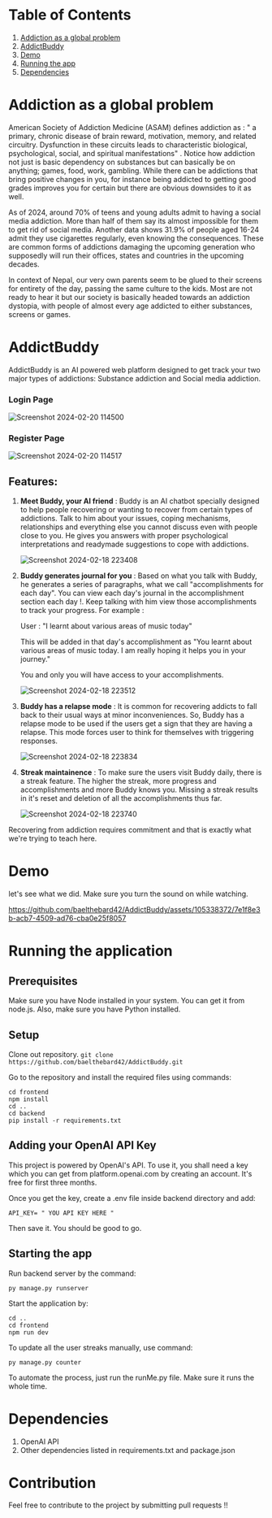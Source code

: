 # Table of Contents 

 1. [Addiction as a global problem](#addiction-as-a-global-problem)
 2. [AddictBuddy](#addictbuddy)
 3. [Demo](#demo)
 4. [Running the app](#running-the-application)
 5. [Dependencies](#dependencies)




# Addiction as a global problem

American Society of Addiction Medicine (ASAM) defines addiction as : " a primary, chronic disease of brain reward, motivation, memory, and related circuitry. Dysfunction in these circuits leads to characteristic biological, psychological, social, and spiritual manifestations"
. Notice how addiction not just is basic dependency on substances but can basically be on anything; games, food, work, gambling. While there can be addictions that bring positive changes in you, for instance
being addicted to getting good grades improves you for certain but there are obvious downsides to it as well.

As of 2024, around 70% of teens and young adults admit to having a social media addiction. More than half of them say its almost impossible for them to get rid of social media. Another data shows 31.9% of people aged 16-24
admit they use cigarettes regularly, even knowing the consequences. These are common forms of addictions damaging the upcoming generation who supposedly will run their offices, states and countries in the upcoming decades.

In context of Nepal, our very own parents seem to be glued to their screens for entirety of the day, passing the same culture to the kids. Most are not ready to hear it but our society is basically headed towards an addiction dystopia,
with people of almost every age addicted to either substances, screens or games.


# AddictBuddy

AddictBuddy is an AI powered web platform designed to get track your two major types of addictions: Substance addiction and Social media addiction.


   ### Login Page

   ![Screenshot 2024-02-20 114500](https://github.com/baelthebard42/AddictBuddy/assets/105338372/3a7e9c2a-0cf8-414a-b5a5-0be3a8918b8e)


   ### Register Page

   ![Screenshot 2024-02-20 114517](https://github.com/baelthebard42/AddictBuddy/assets/105338372/939d37e0-ea82-4ee5-9485-1af4dc199c10)






## Features:

1. **Meet Buddy, your AI friend** : Buddy is an AI chatbot specially designed to help people recovering or wanting to recover from certain types of addictions. Talk to him about your issues, coping mechanisms,
   relationships and everything else you cannot discuss even with people close to you. He gives you answers with proper psychological interpretations and readymade suggestions to cope with addictions.
   
   ![Screenshot 2024-02-18 223408](https://github.com/baelthebard42/AddictBuddy/assets/105338372/9cedba25-48ad-4615-a082-0ef74b973a81)


2. **Buddy generates journal for you** : Based on what you talk with Buddy, he generates a series of paragraphs, what we call "accomplishments for each day". You can view each day's journal in the accomplishment section each day !. Keep talking
   with him view those accomplishments to track your progress. For example :

   User : "I learnt about various areas of music today"

   This will be added in that day's accomplishment as "You learnt about various areas of music today. I am really hoping it helps you in your journey."

    You and only you will have access to your accomplishments.
   
    ![Screenshot 2024-02-18 223512](https://github.com/baelthebard42/AddictBuddy/assets/105338372/407efb1b-42c3-4d24-b70b-88a7e78c3c97)


3. **Buddy has a relapse mode** : It is common for recovering addicts to fall back to their usual ways at minor inconveniences. So, Buddy has a relapse mode to be used if the users get a sign that they are having a relapse. This mode forces user to think for themselves with triggering responses.

    ![Screenshot 2024-02-18 223834](https://github.com/baelthebard42/AddictBuddy/assets/105338372/ec8c7963-5ad2-498a-9821-90174bbb6ea5)



4. **Streak maintainence** : To make sure the users visit Buddy daily, there is a streak feature. The higher the streak, more progress and accomplishments and more Buddy knows you. Missing a streak results in it's
   reset and deletion of all the accomplishments thus far.

   
    ![Screenshot 2024-02-18 223740](https://github.com/baelthebard42/AddictBuddy/assets/105338372/37423702-9763-471f-8291-4a7391e84f9e)


Recovering from addiction requires commitment and that is exactly what we're trying to teach here.




# Demo

let's see what we did. Make sure you turn the sound on while watching. 


https://github.com/baelthebard42/AddictBuddy/assets/105338372/7e1f8e3b-acb7-4509-ad76-cba0e25f8057






# Running the application

## Prerequisites

Make sure you have Node installed in your system. You can get it from node.js. Also, make sure you have Python installed. 

## Setup


 Clone out repository.
`git clone https://github.com/baelthebard42/AddictBuddy.git`

Go to the repository and install the required files using commands:




```
cd frontend
npm install
cd ..
cd backend
pip install -r requirements.txt
```

## Adding your OpenAI API Key

This project is powered by OpenAI's API. To use it, you shall need a key which you can get from platform.openai.com by creating an account. It's free for first three months.

Once you get the key, create a .env file inside backend directory and add:

`API_KEY= " YOU API KEY HERE "`

Then save it. You should be good to go.

## Starting the app
Run backend server by the command:

```
py manage.py runserver
```

Start the application by:

```
cd ..
cd frontend
npm run dev
```

To update all the user streaks manually, use command:

`py manage.py counter`

To automate the process, just run the runMe.py file. Make sure it runs the whole time.

# Dependencies

1. OpenAI API
2. Other dependencies listed in requirements.txt and package.json

# Contribution

Feel free to contribute to the project by submitting pull requests !!


